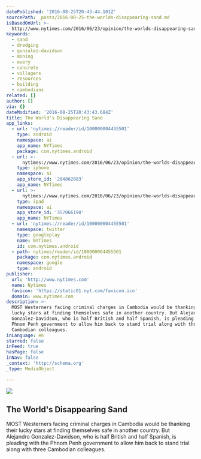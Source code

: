 ```yaml
---
datePublished: '2016-08-25T20:43:44.101Z'
sourcePath: _posts/2016-08-25-the-worlds-disappearing-sand.md
isBasedOnUrl: >-
  http://www.nytimes.com/2016/06/23/opinion/the-worlds-disappearing-sand.html?_r=1
keywords:
  - sand
  - dredging
  - gonzalez-davidson
  - mining
  - every
  - concrete
  - villagers
  - resources
  - building
  - cambodians
related: []
author: []
via: {}
dateModified: '2016-08-25T20:43:43.684Z'
title: The World's Disappearing Sand
app_links:
  - url: 'nytimes://reader/id/100000004455501'
    type: android
    namespace: ai
    app_name: NYTimes
    package: com.nytimes.android
  - url: >-
      nytimes://www.nytimes.com/2016/06/23/opinion/the-worlds-disappearing-sand.html
    type: iphone
    namespace: ai
    app_store_id: '284862083'
    app_name: NYTimes
  - url: >-
      nytimes://www.nytimes.com/2016/06/23/opinion/the-worlds-disappearing-sand.html
    type: ipad
    namespace: ai
    app_store_id: '357066198'
    app_name: NYTimes
  - url: 'nytimes://reader/id/100000004455501'
    namespace: twitter
    type: googleplay
    name: NYTimes
    id: com.nytimes.android
  - path: nytimes/reader/id/100000004455501
    package: com.nytimes.android
    namespace: google
    type: android
publisher:
  url: 'http://www.nytimes.com'
  name: Nytimes
  favicon: 'https://static01.nyt.com/favicon.ico'
  domain: www.nytimes.com
description: >-
  MOST Westerners facing criminal charges in Cambodia would be thanking their
  lucky stars at finding themselves safe in another country. But Alejandro
  Gonzalez-Davidson, who is half British and half Spanish, is pleading with the
  Phnom Penh government to allow him back to stand trial along with three
  Cambodian colleagues.
inLanguage: en
starred: false
inFeed: true
hasPage: false
inNav: false
_context: 'http://schema.org'
_type: MediaObject

---
```

<article style=""><img src="https://imgflo.herokuapp.com/graph/vahj1ThiexotieMo/02b9d58ca642795e151f8bcf7ec6414c/noop.jpg?input=https%3A%2F%2Fstatic01.nyt.com%2Fimages%2F2016%2F06%2F23%2Fopinion%2F23beiser%2F23beiser-facebookJumbo.jpg" /><h1>The World's Disappearing Sand</h1><p>MOST Westerners facing criminal charges in Cambodia would be thanking their lucky stars at finding themselves safe in another country. But Alejandro Gonzalez-Davidson, who is half British and half Spanish, is pleading with the Phnom Penh government to allow him back to stand trial along with three Cambodian colleagues.</p></article>